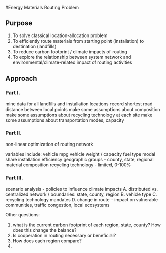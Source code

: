#Energy Materials Routing Problem 

## Purpose
1. To solve classical location-allocation problem 
2. To efficiently route materials from starting point (installation) to destination (landfills)
2. To reduce carbon footprint / climate impacts of routing
3. To explore the relationship between system network and environmental/climate-related impact of routing activities

## Approach
### Part I. 
mine data for all landfills and installation locations
record shortest road distance between local points 
make some assumptions about composition
make some assumptions about recycling technology at each site
make some assumptions about transportation modes, capacity

### Part II.
non-linear optimization of routing network

variables include:
vehicle mpg
vehicle weight / capacity
fuel type
modal share
installation efficiency
geographic groups - county, state, regional
material composition
recycling technology - limited, 0-100%

### Part III. 
scenario analysis - policies to influence climate impacts
A. distributed vs. centralized network / boundaries: state, county, region
B. vehicle type 
C. recycling technology mandates
D. change in route - impact on vulnerable communities, traffic congestion, local ecosystems 

Other questions: 
1. what is the current carbon footprint of each region, state, county? How does this change the balance?
2. Is cooperation in routing necessary or beneficial?
3. How does each region compare?
4. 